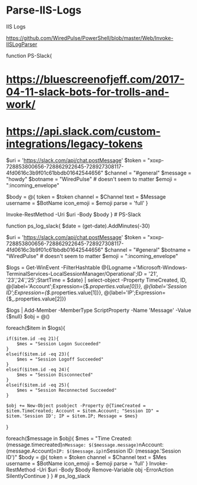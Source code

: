 # Parse-IIS-Logs
IIS Logs

https://github.com/WiredPulse/PowerShell/blob/master/Web/Invoke-IISLogParser




function PS-Slack{
# https://bluescreenofjeff.com/2017-04-11-slack-bots-for-trolls-and-work/
# https://api.slack.com/custom-integrations/legacy-tokens

$uri = 'https://slack.com/api/chat.postMessage'
$token = "xoxp-728853800656-728862922645-728927308117-4fd0616c3b9f01c61bbdb01642544656"
$channel = "#general"
$message = "howdy"
$botname = "WiredPulse"     # doesn't seem to matter
$emoji = ":incoming_envelope"

$body = @{
    token    = $token
    channel  = $Channel
    text     = $Message
    username = $BotName
    icon_emoji = $emoji
    parse    = 'full'
}

Invoke-RestMethod -Uri $uri -Body $body
} # PS-Slack

function ps_log_slack{
$date = (get-date).AddMinutes(-30)

$uri = 'https://slack.com/api/chat.postMessage'
$token = "xoxp-728853800656-728862922645-728927308117-4fd0616c3b9f01c61bbdb01642544656"
$channel = "#general"
$botname = "WiredPulse"     # doesn't seem to matter
$emoji = ":incoming_envelope"

$logs = Get-WinEvent -FilterHashtable @{Logname ='Microsoft-Windows-TerminalServices-LocalSessionManager/Operational';ID = '21', '23','24','25';StartTime = $date} | 
select-object -Property TimeCreated, ID, @{label='Account';Expression={$_.properties.value[0]}}, @{label='Session ID';Expression={$_.properties.value[1]}}, @{label='IP';Expression={$_.properties.value[2]}}

$logs | Add-Member -MemberType ScriptProperty -Name 'Message' -Value {$null}
$obj = @()

foreach($item in $logs){

    if($item.id -eq 21){
        $mes = "Session Logon Succeeded"
    }
    elseif($item.id -eq 23){
        $mes = "Session Logoff Succeeded"
    }
    elseif($item.id -eq 24){
        $mes = "Session Disconnected"
    }
    elseif($item.id -eq 25){
        $mes = "Session Reconnected Succeeded"
    }

    $obj += New-Object psobject -Property @{TimeCreated = $item.TimeCreated; Account = $item.Account; "Session ID" = $item.'Session ID'; IP = $item.IP; Message = $mes}
}

foreach($message in $obj){
    $mes = "Time Created: $($message.timecreated)`nMessage: $($message.message)`nAccount: $($message.Account)`nIP: $($message.ip)`nSession ID: $($message.'Session ID')"
    $body = @{
        token    = $token
        channel  = $Channel
        text     = $Mes
        username = $BotName
        icon_emoji = $emoji
        parse    = 'full'
    }
Invoke-RestMethod -Uri $uri -Body $body
Remove-Variable obj -ErrorAction SilentlyContinue
}
} # ps_log_slack
